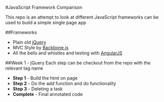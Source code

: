 #JavaScript Framework Comparison

This repo is an attempt to look at different JavaScript frameworks can be used to build a simple single page app

##Frameworks
- Plain old [jQuery](http://jquery.com)
- MVC Style by [Backbone.js](http://backbonejs.org/)
- All the bells and whistles and testing with [AngularJS](http://angularjs.org/)

##Week 1 - jQuery
Each step can be checkout from the repo with the relevant tag name
- **Step 1** - Build the html on page
- **Step 2** - Do the add function and do functionality
- **Step 3** - Deleting a task
- **Complete** - Final annotated code